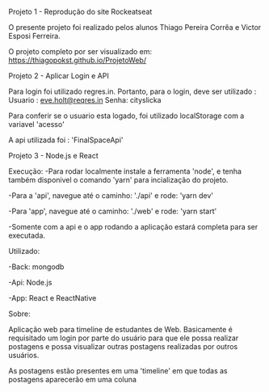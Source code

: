 Projeto 1 - Reprodução do site Rockeatseat

O presente projeto foi realizado pelos alunos Thiago Pereira Corrêa e Victor Esposi Ferreira.

O projeto completo por ser visualizado em: https://thiagopokst.github.io/ProjetoWeb/



Projeto 2 - Aplicar Login e API

Para login foi utilizado  regres.in. Portanto, para o login, deve ser utilizado :
Usuario : eve.holt@reqres.in
Senha: cityslicka

Para conferir se o usuario esta logado, foi utilizado localStorage com a variavel 'acesso'

A api utilizada foi : 'FinalSpaceApi'

Projeto 3 - Node.js e React

Execução:
-Para rodar localmente instale a ferramenta 'node', e tenha também disponivel o comando 'yarn' para incialização do projeto.

-Para a 'api', navegue até o caminho: './api' e rode: 'yarn dev'

-Para 'app', navegue até o caminho: './web' e rode: 'yarn start'

-Somente com a api e o app rodando a aplicação estará completa para ser executada.


Utilizado:

-Back: mongodb

-Api: Node.js

-App: React e ReactNative


Sobre:

  Aplicação web para timeline de estudantes de Web. Basicamente é requisitado um login por parte do usuário para que ele possa realizar
postagens e possa visualizar outras postagens realizadas por outros usuários.

  As postagens estão presentes em uma 'timeline' em que todas as postagens aparecerão em uma coluna

